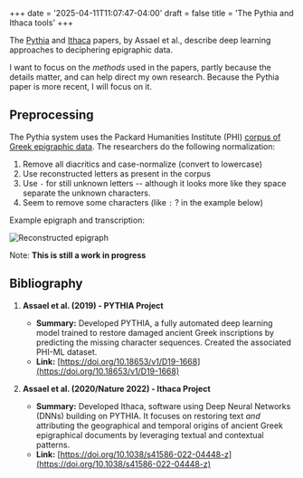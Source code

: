 +++
date = '2025-04-11T11:07:47-04:00'
draft =  false
title = 'The Pythia and Ithaca tools'
+++

The [Pythia](https://doi.org/10.18653/v1/D19-1668) and [Ithaca](https://doi.org/10.1038/s41586-022-04448-z) papers, by Assael et al., describe deep learning approaches to deciphering epigraphic data.

<!--more-->

I want to focus on the _methods_ used in the papers, partly because the details matter, and can help direct my own research. Because the Pythia paper is more recent, I will focus on it.

## Preprocessing

The Pythia system uses the Packard Humanities Institute (PHI) [corpus of Greek epigraphic data](https://inscriptions.packhum.org/). The researchers do the following normalization:

1. Remove all diacritics and case-normalize (convert to lowercase)
2. Use reconstructed letters as present in the corpus
3. Use `-` for still unknown letters -- although it looks more like they space separate the unknown characters.
4. Seem to remove some characters (like `:` ? in the example below)

Example epigraph and transcription:

![Reconstructed epigraph](https://media.springernature.com/full/springer-static/image/art%3A10.1038%2Fs41586-022-04448-z/MediaObjects/41586_2022_4448_Fig1_HTML.png?as=webp)

Note: **This is still a work in progress**

## Bibliography

1. **Assael et al. (2019) - PYTHIA Project**

   - **Summary:** Developed PYTHIA, a fully automated deep learning model trained to restore damaged ancient Greek inscriptions by predicting the missing character sequences. Created the associated PHI-ML dataset.
   - **Link:** [https://doi.org/10.18653/v1/D19-1668](https://doi.org/10.18653/v1/D19-1668)

2. **Assael et al. (2020/Nature 2022) - Ithaca Project**

   - **Summary:** Developed Ithaca, software using Deep Neural Networks (DNNs) building on PYTHIA. It focuses on restoring text _and_ attributing the geographical and temporal origins of ancient Greek epigraphical documents by leveraging textual and contextual patterns.
   - **Link:** [https://doi.org/10.1038/s41586-022-04448-z](https://doi.org/10.1038/s41586-022-04448-z)
